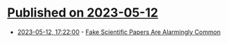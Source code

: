 # [Published on 2023-05-12](index.md)

* [2023-05-12, 17:22:00](https://science.slashdot.org/story/23/05/12/1538233/fake-scientific-papers-are-alarmingly-common?utm_source=rss1.0mainlinkanon&utm_medium=feed) - [Fake Scientific Papers Are Alarmingly Common](https://science.slashdot.org/story/23/05/12/1538233/fake-scientific-papers-are-alarmingly-common?utm_source=rss1.0mainlinkanon&utm_medium=feed)
